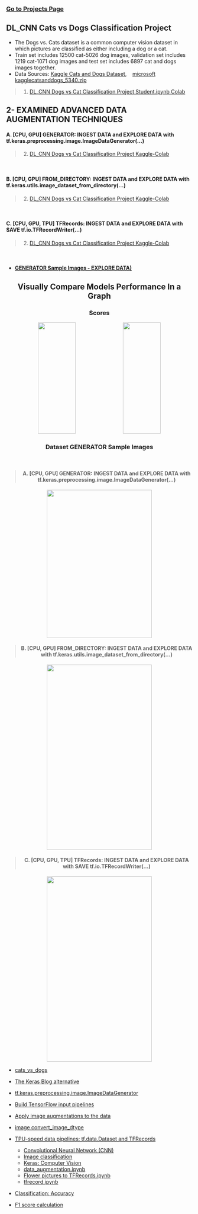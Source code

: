 ### [Go to Projects Page](https://github.com/celik-muhammed/15P-Deep-Learning-Projects-with-Python/blob/master/README.md)

## DL_CNN Cats vs Dogs Classification Project
- The Dogs vs. Cats dataset is a common computer vision dataset in which pictures are classified as either including a dog or a cat.
- Train set includes 12500 cat-5026 dog images, validation set includes 1219 cat-1071 dog images and test set includes 6897 cat and dogs images together.
- Data Sources: [Kaggle Cats and Dogs Dataset](https://www.kaggle.com/c/dogs-vs-cats/data), &nbsp;&nbsp; [microsoft kagglecatsanddogs_5340.zip](https://www.microsoft.com/en-us/download/details.aspx?id=54765) 
  
>1. [DL_CNN Dogs vs Cat Classification Project Student.ipynb Colab](./01-Cats-vs-Dogs-ImageDataGenerator/CNN_Project_Image_Classification_with_CNN_(catdogclassifier)_Student.ipynb)

## 2- EXAMINED ADVANCED DATA AUGMENTATION TECHNIQUES

#### A. [CPU, GPU] GENERATOR: INGEST DATA and EXPLORE DATA with tf.keras.preprocessing.image.ImageDataGenerator(...)
>2. [DL_CNN Dogs vs Cat Classification Project Kaggle-Colab](./01-Cats-vs-Dogs-ImageDataGenerator/README.md)

<br>

#### B. [CPU, GPU] FROM_DIRECTORY: INGEST DATA and EXPLORE DATA with tf.keras.utils.image_dataset_from_directory(...)
>2. [DL_CNN Dogs vs Cat Classification Project Kaggle-Colab](./02-Cats-vs-Dogs-image_dataset_from_directory/README.md)

<br>

#### C. [CPU, GPU, TPU] TFRecords: INGEST DATA and EXPLORE DATA with SAVE tf.io.TFRecordWriter(...)
>2. [DL_CNN Dogs vs Cat Classification Project Kaggle-Colab](./03-Cats-vs-Dogs-TFRecordWriter/README.md)

<br>

- #### [GENERATOR Sample Images - EXPLORE DATA)](README.md#dataset-generator-sample-images)




<div align='center'>
    
## Visually Compare Models Performance In a Graph    
<h3>Scores</h3>
<img src='https://i.ibb.co/k0Ncjh3/download.png' alt='' width=45%, height=300> 
<img src='https://i.ibb.co/SVSZ1kL/download.png' alt='' width=45%, height=300>  

<h3>Dataset GENERATOR Sample Images</h3>
<br> 

>#### A. [CPU, GPU] GENERATOR: INGEST DATA and EXPLORE DATA with tf.keras.preprocessing.image.ImageDataGenerator(...)  
<img src='https://i.ibb.co/tmW6bsn/download.png' alt='' width=75%, height=400>

<br> 

>#### B. [CPU, GPU] FROM_DIRECTORY: INGEST DATA and EXPLORE DATA with tf.keras.utils.image_dataset_from_directory(...) 
<img src='https://i.ibb.co/yf10zh0/download.png' alt='' width=75%, height=500>

<br>  

>#### C. [CPU, GPU, TPU] TFRecords: INGEST DATA and EXPLORE DATA with SAVE tf.io.TFRecordWriter(...)  
<img src='https://i.ibb.co/q7rt6qm/download.png' alt='' width=75%, height=500>
</div>




- [cats_vs_dogs](https://www.tensorflow.org/datasets/catalog/cats_vs_dogs)
- [The Keras Blog alternative](https://blog.keras.io/building-powerful-image-classification-models-using-very-little-data.html)
- [tf.keras.preprocessing.image.ImageDataGenerator](https://www.tensorflow.org/api_docs/python/tf/keras/preprocessing/image/ImageDataGenerator)
- [Build TensorFlow input pipelines](https://www.tensorflow.org/guide/data)
- [Apply image augmentations to the data](https://www.tensorflow.org/hub/tutorials/cropnet_on_device)
- [image convert_image_dtype](https://www.tensorflow.org/api_docs/python/tf/image/convert_image_dtype)
- [TPU-speed data pipelines: tf.data.Dataset and TFRecords](https://codelabs.developers.google.com/codelabs/keras-flowers-data/#4)

    - [Convolutional Neural Network (CNN)](https://www.tensorflow.org/tutorials/images/cnn)
    - [Image classification](https://www.tensorflow.org/tutorials/images/classification)
    - [Keras: Computer Vision](https://keras.io/examples/vision/)
    - [data_augmentation.ipynb](https://colab.research.google.com/github/tensorflow/docs/blob/master/site/en/tutorials/images/data_augmentation.ipynb#scrollTo=pkTRazeVRwDe)
    - [Flower pictures to TFRecords.ipynb](https://colab.research.google.com/github/GoogleCloudPlatform/training-data-analyst/blob/master/courses/fast-and-lean-data-science/03_Flower_pictures_to_TFRecords.ipynb#scrollTo=vjw8GURL8wjk)
    - [tfrecord.ipynb](https://colab.research.google.com/github/tensorflow/docs/blob/master/site/en/tutorials/load_data/tfrecord.ipynb#scrollTo=nsEAACHcnm3f)
  
 - [Classification: Accuracy](https://developers.google.com/machine-learning/crash-course/classification/accuracy#:~:text=Accuracy%20is%20one%20metric%20for,predictions%20Total%20number%20of%20predictions)
 - [F1 score calculation](https://hasty.ai/docs/mp-wiki/metrics/f-beta-score)
